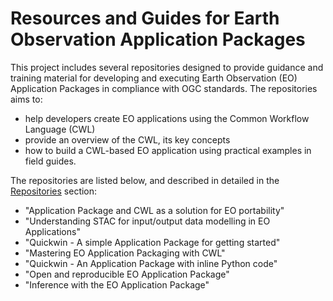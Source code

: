 # Resources and Guides for Earth Observation Application Packages

This project includes several repositories designed to provide guidance and training material for developing and executing Earth Observation (EO) Application Packages in compliance with OGC standards. The repositories aims to:

* help developers create EO applications using the Common Workflow Language (CWL)
* provide an overview of the CWL, its key concepts
* how to build a CWL-based EO application using practical examples in field guides. 

The repositories are listed below, and described in detailed in the [Repositories](repositories.md) section:

* "Application Package and CWL as a solution for EO portability"
* "Understanding STAC for input/output data modelling in EO Applications"
* "Quickwin - A simple Application Package for getting started"
* "Mastering EO Application Packaging with CWL"
* "Quickwin - An Application Package with inline Python code"
* "Open and reproducible EO Application Package"
* "Inference with the EO Application Package"